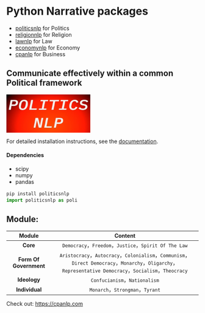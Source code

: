 # Python Narrative packages
- [politicsnlp](https://pypi.org/project/politicsnlp/) for Politics
- [religionnlp](https://pypi.org/project/religionnlp/) for Religion
- [lawnlp](https://pypi.org/project/lawnlp/) for Law
- [economynlp](https://pypi.org/project/economynlp/) for Economy
- [cpanlp](https://pypi.org/project/cpanlp/) for Business
## Communicate effectively within a common Political framework
 <img src="https://raw.githubusercontent.com/python-narrative/politicsnlp/main/politics.jpg" width = "220" height = "100" alt="logo" align=center />

For detailed installation instructions, see the
[documentation](https://cpanlp.com/documentation).

#### Dependencies
- scipy 
- numpy
- pandas
```python
pip install politicsnlp
import politicsnlp as poli
```

## Module:
|  Module   | Content  |
|  :----:  | :----:  |
| **Core**  | `Democracy`，`Freedom`，`Justice`，`Spirit Of The Law`|
| **Form Of Government**  | `Aristocracy`，`Autocracy`，`Colonialism`，`Communism`，`Direct Democracy`，`Monarchy`，`Oligarchy`，`Representative Democracy`，`Socialism`，`Theocracy`|
| **Ideology**  | `Confucianism`，`Nationalism`|
| **Individual**  | `Monarch`，`Strongman`，`Tyrant`|




Check out: https://cpanlp.com